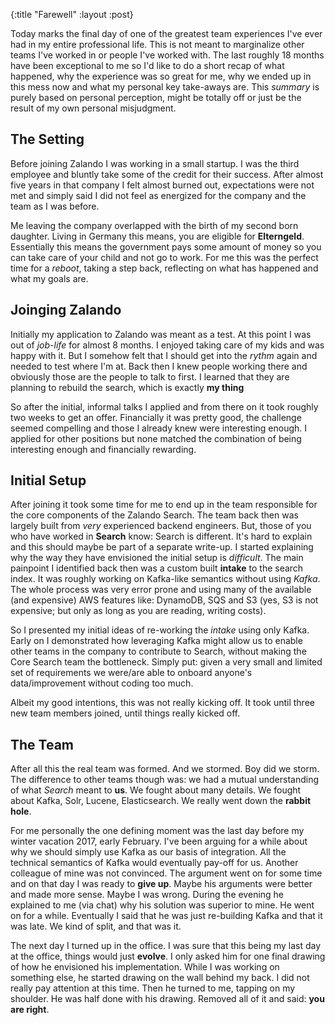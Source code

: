 {:title "Farewell"
 :layout :post}
 
Today marks the final day of one of the greatest team experiences I've ever had
in my entire professional life. This is not meant to marginalize other teams
I've worked in or people I've worked with. The last roughly 18 months have been
exceptional to me so I'd like to do a short recap of what happened, why the
experience was so great for me, why we ended up in this mess now and what my
personal key take-aways are. This *summary* is purely based on personal
perception, might be totally off or just be the result of my own personal
misjudgment.

## The Setting

Before joining Zalando I was working in a small startup. I was the third
employee and bluntly take some of the credit for their success. After almost
five years in that company I felt almost burned out, expectations were not met
and simply said I did not feel as energized for the company and the team as I
was before.

Me leaving the company overlapped with the birth of my second born daughter.
Living in Germany this means, you are eligible for **Elterngeld**. Essentially
this means the government pays some amount of money so you can take care of your
child and not go to work. For me this was the perfect time for a *reboot*,
taking a step back, reflecting on what has happened and what my goals are.

## Joinging Zalando

Initially my application to Zalando was meant as a test. At this point I was out
of *job-life* for almost 8 months. I enjoyed taking care of my kids and was
happy with it. But I somehow felt that I should get into the *rythm* again and
needed to test where I'm at. Back then I knew people working there and obviously
those are the people to talk to first. I learned that they are planning to
rebuild the search, which is exactly **my thing**

So after the initial, informal talks I applied and from there on it took roughly
two weeks to get an offer. Financially it was pretty good, the challenge seemed
compelling and those I already knew were interesting enough. I applied for other
positions but none matched the combination of being interesting enough and
financially rewarding.

## Initial Setup

After joining it took some time for me to end up in the team responsible for the
core components of the Zalando Search. The team back then was largely built from
*very* experienced backend engineers. But, those of you who have worked in
**Search** know: Search is different. It's hard to explain and this should maybe
be part of a separate write-up. I started explaining why the way they have
envisioned the initial setup is *difficult*. The main painpoint I identified
back then was a custom built **intake** to the search index. It was roughly
working on Kafka-like semantics without using *Kafka*. The whole process was
very error prone and using many of the available (and expensive) AWS features
like: DynamoDB, SQS and S3 (yes, S3 is not expensive; but only as long as you
are reading, writing costs).

So I presented my initial ideas of re-working the *intake* using only Kafka.
Early on I demonstrated how leveraging Kafka might allow us to enable other
teams in the company to contribute to Search, without making the Core Search
team the bottleneck. Simply put: given a very small and limited set of
requirements we were/are able to onboard anyone's data/improvement without
coding too much.

Albeit my good intentions, this was not really kicking off. It took until three
new team members joined, until things really kicked off.

## The Team

After all this the real team was formed. And we stormed. Boy did we storm. The
difference to other teams though was: we had a mutual understanding of what
*Search* meant to **us**. We fought about many details. We fought about Kafka,
Solr, Lucene, Elasticsearch. We really went down the **rabbit hole**.

For me personally the one defining moment was the last day before my winter
vacation 2017, early February. I've been arguing for a while about why we should
simply use Kafka as our basis of integration. All the technical semantics of
Kafka would eventually pay-off for us. Another colleague of mine was not
convinced. The argument went on for some time and on that day I was ready to
**give up**. Maybe his arguments were better and made more sense. Maybe I was
wrong. During the evening he explained to me (via chat) why his solution was
superior to mine. He went on for a while. Eventually I said that he was just
re-building Kafka and that it was late. We kind of split, and that was it.

The next day I turned up in the office. I was sure that this being my last day
at the office, things would just **evolve**. I only asked him for one final
drawing of how he envisioned his implementation. While I was working on
something else, he started drawing on the wall behind my back. I did not really
pay attention at this time. Then he turned to me, tapping on my shoulder. He was
half done with his drawing. Removed all of it and said: **you are right**.
